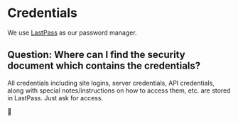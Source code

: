 # Credentials

We use [LastPass](https://lastpass.com) as our password manager.

## Question: Where can I find the security document which contains the credentials?

All credentials including site logins, server credentials, API credentials, along with special notes/instructions on how to access them, etc. are stored in LastPass. Just ask for access.

🦄
